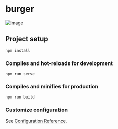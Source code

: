 # burger
![image](https://user-images.githubusercontent.com/61881055/159062381-e5c39549-0da3-4153-9536-d0428071d010.png)


## Project setup
```
npm install
```

### Compiles and hot-reloads for development
```
npm run serve
```

### Compiles and minifies for production
```
npm run build
```

### Customize configuration
See [Configuration Reference](https://cli.vuejs.org/config/).
